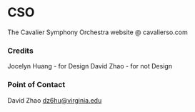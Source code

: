 # CSO
The Cavalier Symphony Orchestra website @ cavalierso.com

### Credits
Jocelyn Huang - for Design
David Zhao - for not Design

### Point of Contact
David Zhao
dz6hu@virginia.edu
